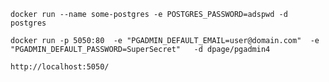 
```docker run --name some-postgres -e POSTGRES_PASSWORD=adspwd -d postgres```

```docker run -p 5050:80  -e "PGADMIN_DEFAULT_EMAIL=user@domain.com"  -e "PGADMIN_DEFAULT_PASSWORD=SuperSecret"   -d dpage/pgadmin4```

```http://localhost:5050/```